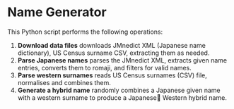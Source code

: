 # Name Generator

This Python script performs the following operations:

1. **Download data files** downloads JMnedict XML (Japanese name dictionary), US Census surname CSV, extracting them as needed.
2. **Parse Japanese names** parses the JMnedict XML, extracts given name entries, converts them to romaji, and filters for valid names.
3. **Parse western surnames** reads US Census surnames (CSV) file, normalises and combines them.
4. **Generate a hybrid name** randomly combines a Japanese given name with a western surname to produce a Japanese Western hybrid name.

